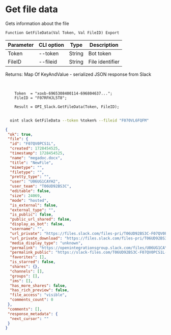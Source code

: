 ﻿---
sidebar_position: 3
---

# Get file data
 Gets information about the file



`Function GetFileData(Val Token, Val FileID) Export`

  | Parameter | CLI option | Type | Description |
  |-|-|-|-|
  | Token | --token | String | Bot token |
  | FileID | --fileid | String | File identifier |

  
  Returns:  Map Of KeyAndValue - serialized JSON response from Slack

<br/>




```bsl title="Code example"
    Token  = "xoxb-6965308400114-696804637...";
    FileID = "F07RFHJL5T8";

    Result = OPI_Slack.GetFileData(Token, FileID);
```



```sh title="CLI command example"
    
  oint slack GetFileData --token %token% --fileid "F070VL6FQFM"

```

```json title="Result"
{
 "ok": true,
 "file": {
  "id": "F07QV0PCS1L",
  "created": 1728454525,
  "timestamp": 1728454525,
  "name": "megadoc.docx",
  "title": "NewFile",
  "mimetype": "",
  "filetype": "",
  "pretty_type": "",
  "user": "U06UG1CAYH2",
  "user_team": "T06UD92BS3C",
  "editable": false,
  "size": 24069,
  "mode": "hosted",
  "is_external": false,
  "external_type": "",
  "is_public": false,
  "public_url_shared": false,
  "display_as_bot": false,
  "username": "",
  "url_private": "https://files.slack.com/files-pri/T06UD92BS3C-F07QV0PCS1L/megadoc.docx",
  "url_private_download": "https://files.slack.com/files-pri/T06UD92BS3C-F07QV0PCS1L/download/megadoc.docx",
  "media_display_type": "unknown",
  "permalink": "https://openintegrationsgroup.slack.com/files/U06UG1CAYH2/F07QV0PCS1L/megadoc.docx",
  "permalink_public": "https://slack-files.com/T06UD92BS3C-F07QV0PCS1L-dec85076a5",
  "favorites": [],
  "is_starred": false,
  "shares": {},
  "channels": [],
  "groups": [],
  "ims": [],
  "has_more_shares": false,
  "has_rich_preview": false,
  "file_access": "visible",
  "comments_count": 0
 },
 "comments": [],
 "response_metadata": {
  "next_cursor": ""
 }
}
```
